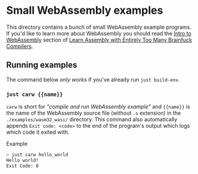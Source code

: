 # Small WebAssembly examples

This directory contains a bunch of small WebAssembly example programs. If you'd like to learn more about WebAssembly you should read the [Intro to WebAssembly](https://github.com/pretzelhammer/rust-blog/blob/master/posts/too-many-brainfuck-compilers.md#intro-to-webassembly) section of [Learn Assembly with Entirely Too Many Brainfuck Compilers](https://github.com/pretzelhammer/rust-blog/blob/master/posts/too-many-brainfuck-compilers.md).

## Running examples

The command below _only works_ if you've already run `just build-env`.

### `just carw {{name}}`

`carw` is short for *"compile and run WebAssembly example"* and `{{name}}` is the name of the WebAssembly source file (without `.s` extension) in the `./examples/wasm32_wasi/` directory. This command also automatically appends `Exit code: <code>` to the end of the program's output which logs which code it exited with.

Example

```sh
> just carw hello_world
Hello world!
Exit Code: 0
```
